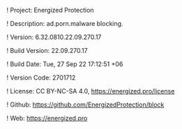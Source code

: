 ! Project: Energized Protection

! Description: ad.porn.malware blocking.

! Version: 6.32.0810.22.09.270.17

! Build Version: 22.09.270.17

! Build Date: Tue, 27 Sep 22 17:12:51 +06

! Version Code: 2701712

! License: CC BY-NC-SA 4.0, https://energized.pro/license

! Github: https://github.com/EnergizedProtection/block

! Web: https://energized.pro
